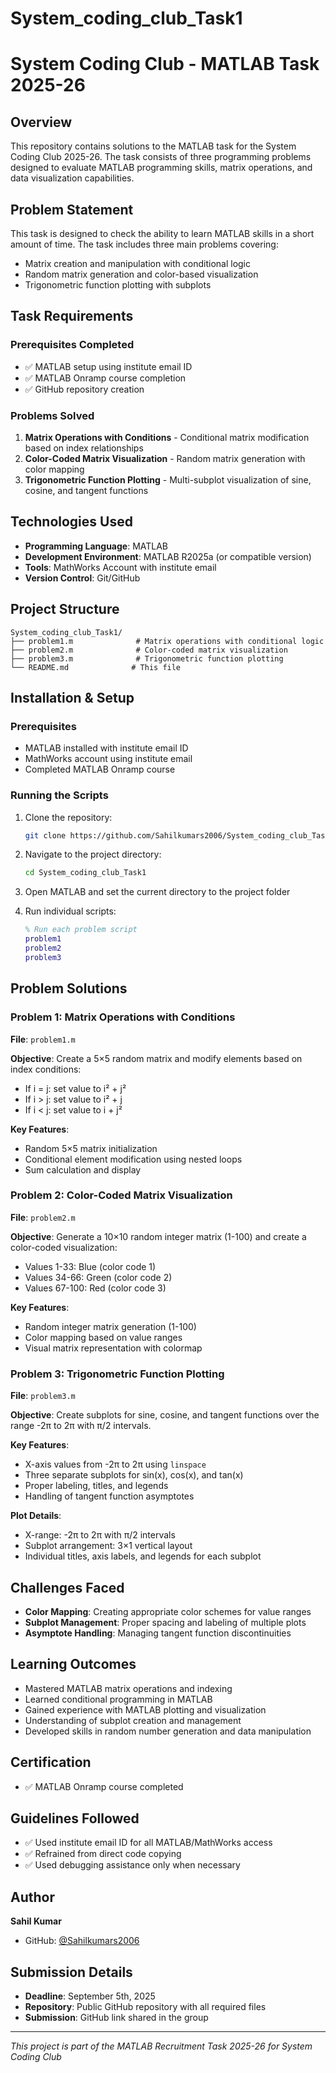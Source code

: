 # System_coding_club_Task1
# System Coding Club - MATLAB Task 2025-26

## Overview
This repository contains solutions to the MATLAB task for the System Coding Club 2025-26. The task consists of three programming problems designed to evaluate MATLAB programming skills, matrix operations, and data visualization capabilities.

## Problem Statement
This task is designed to check the ability to learn MATLAB skills in a short amount of time. The task includes three main problems covering:
- Matrix creation and manipulation with conditional logic
- Random matrix generation and color-based visualization
- Trigonometric function plotting with subplots

## Task Requirements
### Prerequisites Completed
- ✅ MATLAB setup using institute email ID
- ✅ MATLAB Onramp course completion
- ✅ GitHub repository creation

### Problems Solved
1. **Matrix Operations with Conditions** - Conditional matrix modification based on index relationships
2. **Color-Coded Matrix Visualization** - Random matrix generation with color mapping
3. **Trigonometric Function Plotting** - Multi-subplot visualization of sine, cosine, and tangent functions

## Technologies Used
- **Programming Language**: MATLAB
- **Development Environment**: MATLAB R2025a (or compatible version)
- **Tools**: MathWorks Account with institute email
- **Version Control**: Git/GitHub

## Project Structure
```
System_coding_club_Task1/
├── problem1.m              # Matrix operations with conditional logic
├── problem2.m              # Color-coded matrix visualization
├── problem3.m              # Trigonometric function plotting
└── README.md              # This file
```

## Installation & Setup

### Prerequisites
- MATLAB installed with institute email ID
- MathWorks account using institute email
- Completed MATLAB Onramp course

### Running the Scripts
1. Clone the repository:
   ```bash
   git clone https://github.com/Sahilkumars2006/System_coding_club_Task1.git
   ```

2. Navigate to the project directory:
   ```bash
   cd System_coding_club_Task1
   ```

3. Open MATLAB and set the current directory to the project folder

4. Run individual scripts:
   ```matlab
   % Run each problem script
   problem1
   problem2
   problem3
   ```

## Problem Solutions

### Problem 1: Matrix Operations with Conditions
**File**: `problem1.m`

**Objective**: Create a 5×5 random matrix and modify elements based on index conditions:
- If i = j: set value to i² + j²
- If i > j: set value to i² + j
- If i < j: set value to i + j²

**Key Features**:
- Random 5×5 matrix initialization
- Conditional element modification using nested loops
- Sum calculation and display

### Problem 2: Color-Coded Matrix Visualization
**File**: `problem2.m`

**Objective**: Generate a 10×10 random integer matrix (1-100) and create a color-coded visualization:
- Values 1-33: Blue (color code 1)
- Values 34-66: Green (color code 2)
- Values 67-100: Red (color code 3)

**Key Features**:
- Random integer matrix generation (1-100)
- Color mapping based on value ranges
- Visual matrix representation with colormap

### Problem 3: Trigonometric Function Plotting
**File**: `problem3.m`

**Objective**: Create subplots for sine, cosine, and tangent functions over the range -2π to 2π with π/2 intervals.

**Key Features**:
- X-axis values from -2π to 2π using `linspace`
- Three separate subplots for sin(x), cos(x), and tan(x)
- Proper labeling, titles, and legends
- Handling of tangent function asymptotes

**Plot Details**:
- X-range: -2π to 2π with π/2 intervals
- Subplot arrangement: 3×1 vertical layout
- Individual titles, axis labels, and legends for each subplot


## Challenges Faced
- **Color Mapping**: Creating appropriate color schemes for value ranges
- **Subplot Management**: Proper spacing and labeling of multiple plots
- **Asymptote Handling**: Managing tangent function discontinuities

## Learning Outcomes
- Mastered MATLAB matrix operations and indexing
- Learned conditional programming in MATLAB
- Gained experience with MATLAB plotting and visualization
- Understanding of subplot creation and management
- Developed skills in random number generation and data manipulation

## Certification
- ✅ MATLAB Onramp course completed

## Guidelines Followed
- ✅ Used institute email ID for all MATLAB/MathWorks access
- ✅ Refrained from direct code copying
- ✅ Used debugging assistance only when necessary

## Author
**Sahil Kumar**
- GitHub: [@Sahilkumars2006](https://github.com/Sahilkumars2006)

## Submission Details
- **Deadline**: September 5th, 2025
- **Repository**: Public GitHub repository with all required files
- **Submission**: GitHub link shared in the group
---

*This project is part of the MATLAB Recruitment Task 2025-26 for System Coding Club*

